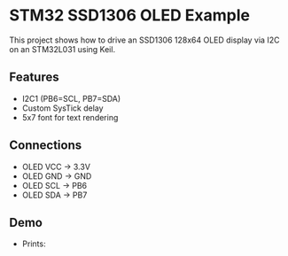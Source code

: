 # STM32 SSD1306 OLED Example

This project shows how to drive an SSD1306 128x64 OLED display via I2C on an STM32L031 using Keil.

## Features
- I2C1 (PB6=SCL, PB7=SDA)
- Custom SysTick delay
- 5x7 font for text rendering

## Connections
- OLED VCC → 3.3V
- OLED GND → GND
- OLED SCL → PB6
- OLED SDA → PB7

## Demo
- Prints:

